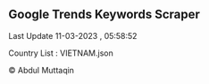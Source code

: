 

## Google Trends Keywords Scraper 
 
Last Update 11-03-2023 , 05:58:52

Country List :
VIETNAM.json



© Abdul Muttaqin 
